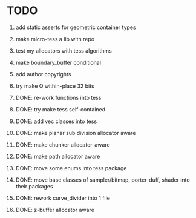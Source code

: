 # TODO
1. add static asserts for geometric container types
2. make micro-tess a lib with repo
3. test my allocators with tess algorithms
4. make boundary_buffer conditional
5. add author copyrights
6. try make Q within-place 32 bits

7. DONE: re-work functions into tess
8. DONE: try make tess self-contained
9. DONE: add vec classes into tess
10. DONE: make planar sub division allocator aware
11. DONE: make chunker allocator-aware
12. DONE: make path allocator aware
13. DONE: move some enums into tess package
14. DONE: move base classes of sampler/bitmap, porter-duff, shader into their packages
15. DONE: rework curve_divider into 1 file
16. DONE: z-buffer allocator aware